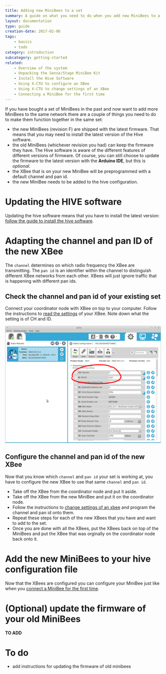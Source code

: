 ```yaml
---
title: Adding new MiniBees to a set
summary: A guide on what you need to do when you add new MiniBees to a set that you already have
layout: documentation
type: guide
creation-date: 2017-02-06
tags:
    - basics
    - todo
category: introduction
subcategory: getting-started
related:
    - Overview of the system
    - Unpacking the Sense/Stage MiniBee Kit
    - Install the Hive Software
    - Using X-CTU to configure an XBee
    - Using X-CTU to change settings of an XBee
    - Connecting a MiniBee for the first time
---
```


If you have bought a set of MiniBees in the past and now want to add more MiniBees to the same network there are a couple of things you need to do to make them function together in the same set:

- the new MiniBees (revision F) are shipped with the latest firmware. That means that you may need to install the latest version of the Hive software.
- the old MiniBees (whichever revision you had) can keep the firmware they have. The Hive software is aware of the different features of different versions of firmware. Of course, you can still choose to update the firmware to the latest version with the **Arduino IDE**, but this is *optional*.
- the XBee that is on your new MiniBee will be preprogrammed with a default channel and pan id.
- the new MiniBee needs to be added to the hive configuration.


# Updating the HIVE software

Updating the hive software means that you have to install the latest version: [follow the guide to install the hive software](install-the-hive-software).

# Adapting the channel and pan ID of the new XBee

The `channel` determines on which radio frequency the XBee are transmitting. The `pan id` is an identifier within the channel to distinguish different XBee networks from each other. XBees will just ignore traffic that is happening with different pan ids.


## Check the channel and pan id of your existing set

Connect your coordinator node with XBee on top to your computer. Follow the instructions to [read the settings](using-x-ctu-to-read-settings-of-an-xbee) of your XBee. Note down what the setting is of CH and ID.

![](/img/x-ctu-radio-settings-channel-panid.png)

## Configure the channel and pan id of the new XBee

Now that you know which `channel` and `pan id` your set is working at, you have to configure the new XBee to use that same `channel` and `pan id`.

- Take off the XBee from the coordinator node and put it aside.
- Take off the XBee from the new MiniBee and put it on the coordinator node.
- Follow the instructions to [change settings of an xbee](using-x-ctu-to-change-settings-of-an-xbee) and program the channel and pan id onto them.
- Repeat these steps for each of the new XBees that you have and want to add to the set.
- Once you are done with all the XBees, put the XBees back on top of the MiniBees and put the XBee that was orginally on the coordinator node back onto it.

# Add the new MiniBees to your hive configuration file

Now that the XBees are configured you can configure your MiniBee just like when you [connect a MiniBee for the first time](connecting-a-minibee-for-the-first-time).

# (Optional) update the firmware of your old MiniBees

**TO ADD**


# To do

- add instructions for updating the firmware of old minibees